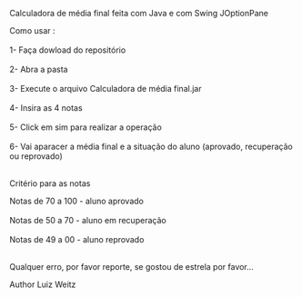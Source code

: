 Calculadora de média final feita com Java e com Swing JOptionPane

Como usar : <br></br>
1- Faça dowload do repositório <br></br>
2- Abra a pasta <br></br>
3- Execute o arquivo Calculadora de média final.jar <br></br>
4- Insira as 4 notas <br></br>
5- Click em sim para realizar a operação <br></br>
6- Vai aparacer a média final e a situação do aluno (aprovado, recuperação ou reprovado) <br></br>

Critério para as notas 

Notas de 70 a 100 - aluno aprovado <br></br>
Notas de 50 a 70 - aluno em recuperação <br></br>
Notas de 49 a 00 - aluno reprovado <br></br>

Qualquer erro, por favor reporte, se gostou de estrela por favor...

Author Luiz Weitz
